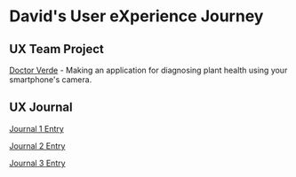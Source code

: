 # David's User eXperience Journey


## UX Team Project
[Doctor Verde](https://usabilityengineering.github.io/DoctorVerde/) - Making an application for diagnosing plant health using your smartphone's camera.

## UX Journal
[Journal 1 Entry](journal01/README.md)

[Journal 2 Entry](journal02/README.md)

[Journal 3 Entry](journal03/README.md)
